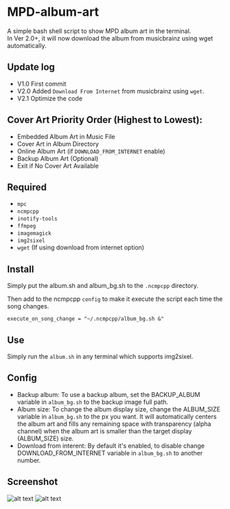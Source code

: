 # MPD-album-art
A simple bash shell script to show MPD album art in the terminal.<br />
In Ver 2.0+, it will now download the album from musicbrainz using wget automatically.

## Update log
- V1.0 First commit
- V2.0 Added `Download From Internet` from musicbrainz using `wget`.
- V2.1 Optimize the code

## Cover Art Priority Order (Highest to Lowest):
- Embedded Album Art in Music File
- Cover Art in Album Directory
- Online Album Art (if `DOWNLOAD_FROM_INTERNET` enable)
- Backup Album Art (Optional)
- Exit if No Cover Art Available

## Required
- `mpc`
- `ncmpcpp`
- `inotify-tools`
- `ffmpeg`
- `imagemagick`
- `img2sixel`
- `wget` (If using download from internet option)

## Install
Simply put the album.sh and album_bg.sh to the `.ncmpcpp` directory.

Then add to the ncmpcpp `config` to make it execute the script each time the song changes.
```
execute_on_song_change = "~/.ncmpcpp/album_bg.sh &"
```

## Use
Simply run the `album.sh` in any terminal which supports img2sixel.

## Config
- Backup album: To use a backup album, set the BACKUP_ALBUM variable in `album_bg.sh` to the backup image full path.
- Album size: To change the album display size, change the ALBUM_SIZE variable in `album_bg.sh` to the px you want. It will automatically centers the album art and fills any remaining space with transparency (alpha channel) when the album art is smaller than the target display (ALBUM_SIZE) size.
- Download from interent: By default it's enabled, to disable change DOWNLOAD_FROM_INTERNET variable in `album_bg.sh` to another number.

## Screenshot
![alt text](https://wiki.hkvfs.com/images/1/1b/Ncmcpp_with_album_art_example_1.png)
![alt text](https://wiki.hkvfs.com/images/9/99/Ncmcpp_album_art_example_2.png)
